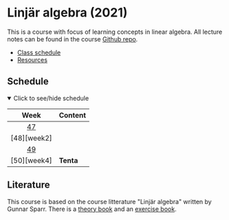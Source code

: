 # Linjär algebra (2021)

This is a course with focus of learning concepts in linear algebra. All lecture notes can be found in the course [Github repo](https://github.com/kokchun/Linjar-algebra-21).

- [Class schedule](https://github.com/kokchun/Linjar-algebra-21/blob/main/Schedule_Linjar_Algebra_AI21.md)
- [Resources]()

## Schedule

<details open>
  
<summary id="schedule">Click to see/hide schedule</summary>

|    Week     | Content   |
| :---------: | --------- |
| [47][week1] |           |
| [48][week2] |           |
| [49][week3] |           |
| [50][week4] | **Tenta** |

</details>

[week1]: 
[week2]: 
[week3]: 
[week4]: 

## Literature
This course is based on the course litterature "Linjär algebra" written by Gunnar Sparr. There is a [theory book](https://www.adlibris.com/se/bok/linjar-algebra-9789144197524) and an [exercise book](https://www.adlibris.com/se/bok/ovningar-i-linjar-algebra-9789144116075). 